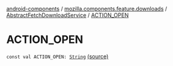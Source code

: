 [android-components](../../index.md) / [mozilla.components.feature.downloads](../index.md) / [AbstractFetchDownloadService](index.md) / [ACTION_OPEN](./-a-c-t-i-o-n_-o-p-e-n.md)

# ACTION_OPEN

`const val ACTION_OPEN: `[`String`](https://kotlinlang.org/api/latest/jvm/stdlib/kotlin/-string/index.html) [(source)](https://github.com/mozilla-mobile/android-components/blob/master/components/feature/downloads/src/main/java/mozilla/components/feature/downloads/AbstractFetchDownloadService.kt#L819)